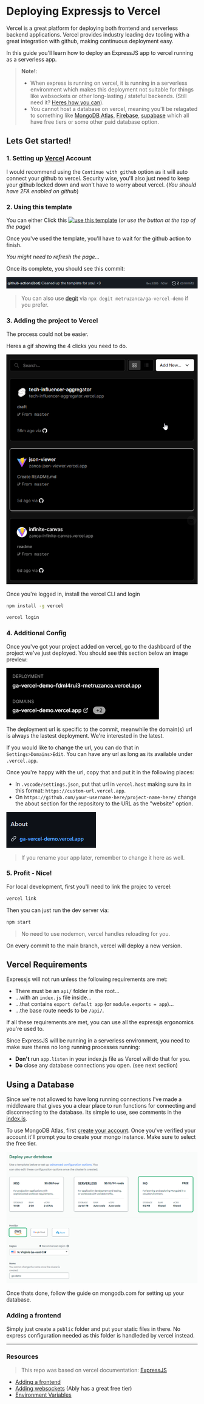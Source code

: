 # Deploying Expressjs to Vercel
Vercel is a great platform for deploying both frontend and serverless backend applications. Vercel provides industry leading dev tooling with a great integration with github, making continuous deployment easy.

In this guide you'll learn how to deploy an ExpressJS app to vercel running as a serverless app.

> **Note!**:
> - When express is running on vercel, it is running in a serverless environment which makes this deployment not suitable for things like websockets or other long-lasting / stateful backends. (Still need it? [Heres how you can](v-realtime)).
> - You cannot host a database on vercel, meaning you'll be relagated to something like [MongoDB Atlas](mongodb-atlas), [Firebase](firebase), [supabase](supabase) which all have free tiers or some other paid database option.

## Lets Get started!

### 1. Setting up [Vercel](v-signup) Account
I would recommend using the `Continue with github` option as it will auto connect your github to vercel. Security wise, you'll also just need to keep your github locked down and won't have to worry about vercel. (_You should have 2FA enabled on github_)

### 2. Using this template
You can either Click this [![use this template][template]][generate] (_or use the button at the top of the page_)

Once you've used the template, you'll have to wait for the github action to finish. 

_You might need to refresh the page..._

Once its complete, you should see this commit:

![](assets/workflow-commit.png)

> You can also use [degit](degit) via `npx degit metruzanca/ga-vercel-demo` if you prefer.

### 3. Adding the project to Vercel
The process could not be easier.

Heres a gif showing the 4 clicks you need to do.

![](./assets/add-vercel-project.gif)

Once you're logged in, install the vercel CLI and login

```bash
npm install -g vercel
```

```bash
vercel login
```

### 4. Additional Config
Once you've got your project added on vercel, go to the dashboard of the project we've just deployed. You should see this section below an image preview:

![](./assets/urls.png)

The deployment url is specific to the commit, meanwhile the domain(s) url is always the lastest deployment. We're interested in the latest.

If you would like to change the url, you can do that in `Settings>Domains>Edit`. You can have any url as long as its available under `.vercel.app`.

Once you're happy with the url, copy that and put it in the following places:

- In `.vscode/settings.json`, put that url in `vercel.host` making sure its in this format: `https://custom-url.vercel.app`.
- On `https://github.com/your-username-here/project-name-here/` change the about  section for the repository to the URL as the "website" option.

![](./assets/about-url.png)

> If you rename your app later, remember to change it here as well.


### 5. Profit - Nice!
For local development, first you'll need to link the projec to vercel:

```bash
vercel link
```

Then you can just run the dev server via:

```bash
npm start
```

> No need to use nodemon, vercel handles reloading for you.


On every commit to the main branch, vercel will deploy a new version.

## Vercel Requirements
Expressjs will not run unless the following requirements are met:
- There must be an `api/` folder in the root...
- ...with an `index.js` file inside...
- ...that contains `export default app` (or `module.exports = app`)...
- ...the base route needs to be `/api/`.

If all these requirements are met, you can use all the expressjs ergonomics you're used to.

Since ExpressJS will be running in a serverless environment, you need to make sure theres no long running processes running:
- **Don't** run `app.listen` in your index.js file as Vercel will do that for you. 
- **Do** close any database connections you open. (see next section)

## Using a Database
Since we're not allowed to have long running connections I've made a middleware that gives you a clear place to run functions for connecting and disconnecting to the database. Its simple to use, see comments in the [index.js](cleanup-callback).

To use MongoDB Atlas, first [create your account](atlas-signup). Once you've verified your account it'll prompt you to create your mongo instance. Make sure to select the free tier.

![](./assets/atlas.png)

Once thats done, follow the guide on mongodb.com for setting up  your database.

### Adding a frontend
Simply just create a `public` folder and put your static files in there. No express configuration needed as this folder is handleded by vercel instead.



---

### Resources
> This repo was based on vercel documentation: [ExpressJS](v-express)

- [Adding a frontend](v-frontend)
- [Adding websockets](v-realtime) (Ably has a great free tier)
- [Environment Variables](https://vercel.com/docs/concepts/projects/environment-variables)

<!-- URLS -->

<!-- Free Database Options -->
[firebase]: https://firebase.google.com/
[supabase]: https://supabase.com/
[mongodb-atlas]: https://www.mongodb.com/atlas/database
[atlas-signup]: https://www.mongodb.com/cloud/atlas/register

<!-- Vercel -->
[v-signup]: https://vercel.com/signup
[v-express]: https://vercel.com/guides/using-express-with-vercel#standalone-express
[v-frontend]: https://vercel.com/guides/using-express-with-vercel#adding-a-public-directory
[v-realtime]: https://vercel.com/guides/publish-and-subscribe-to-realtime-data-on-vercel

<!-- Using this repo -->
[template]: https://custom-icon-badges.demolab.com/badge/-Use%20Template-238636?style=for-the-badge&logo=repo-template&logoColor=white
[generate]: https://github.com/metruzanca/ga-vercel-demo/generate
[degit]: https://github.com/Rich-Harris/degit

<!-- Other -->
[cleanup-callback]: https://github.com/metruzanca/ga-vercel-demo/blob/main/api/index.js#L13-L15
